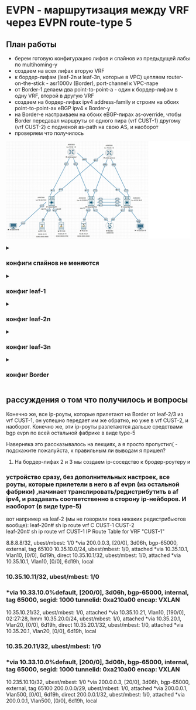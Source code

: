 #         EVPN - маршрутизация между VRF через EVPN route-type 5

## План работы
- берем готовую конфигурацию лифов и спайнов из предыдущей лабы по multihoming-у
- создаем на всех лифах вторую VRF
- к бордер-лифам (leaf-2n и leaf-3n, которые в VPC) цепляем router-on-the-stick - asr1000v (Border), port-channel к VPC-паре
- от Border-1 делаем два point-to-point-а - один к бордер-лифам в одну VRF, второй в другую VRF
- создаем на бордер-лифах ipv4 address-family и строим на обоих point-to-point-ах eBGP ipv4 к Border-у
- на Border-е настраиваем на обоих eBGP-пирах as-override, чтобы Border передавал маршруты от одного пира (vrf CUST-1) другому (vrf CUST-2) с подменой as-path на свою AS, и наоборот
- проверяем что получилось

<p align="center">
 <img src="lab8-l3vpn-inter-vrf.jpg"/>
</p>

<details><summary>
 
### конфиги спайнов не меняются

</summary>
 
```
spine-1#sh run
! Command: show running-config
! device: spine-1 (vEOS-lab, EOS-4.29.2F)
!
! boot system flash:/vEOS-lab.swi
!
no aaa root
!
transceiver qsfp default-mode 4x10G
!
service routing protocols model multi-agent
!
hostname spine-1
!
spanning-tree mode mstp
!
interface Ethernet1
   no switchport
   ip address 10.34.1.10/31
   ip ospf network point-to-point
   ip ospf area 0.0.0.0
!
interface Ethernet2
   no switchport
   ip address 10.34.1.20/31
   ip ospf network point-to-point
   ip ospf area 0.0.0.0
!
interface Ethernet3
   no switchport
   ip address 10.34.1.30/31
   ip ospf network point-to-point
   ip ospf area 0.0.0.0
!
interface Ethernet4
!
interface Ethernet5
!
interface Loopback1
   ip address 10.32.1.0/32
   ip ospf area 0.0.0.0
!
interface Management1
!
ip routing
!
peer-filter LEAVES-ASNs
   10 match as-range 65010-65030 result accept
!
router bgp 65000
   router-id 10.32.1.0
   bgp listen range 10.33.0.0/16 peer-group LEAVES remote-as 65000
   neighbor LEAVES peer group
   neighbor LEAVES remote-as 65000
   neighbor LEAVES update-source Loopback1
   neighbor LEAVES route-reflector-client
   neighbor LEAVES send-community extended
   !
   address-family evpn
      neighbor LEAVES activate
!
router ospf 65000
   max-lsa 12000
!
end

spine-2#sh run
! Command: show running-config
! device: spine-2 (vEOS-lab, EOS-4.29.2F)
!
! boot system flash:/vEOS-lab.swi
!
no aaa root
!
transceiver qsfp default-mode 4x10G
!
service routing protocols model multi-agent
!
hostname spine-2
!
spanning-tree mode mstp
!
interface Ethernet1
   no switchport
   ip address 10.34.2.10/31
   ip ospf network point-to-point
   ip ospf area 0.0.0.0
!
interface Ethernet2
   no switchport
   ip address 10.34.2.20/31
   ip ospf network point-to-point
   ip ospf area 0.0.0.0
!
interface Ethernet3
   no switchport
   ip address 10.34.2.30/31
   ip ospf network point-to-point
   ip ospf area 0.0.0.0
!
interface Ethernet4
!
interface Ethernet5
!
interface Loopback1
   ip address 10.32.2.0/32
   ip ospf area 0.0.0.0
!
interface Management1
!
ip routing
!
peer-filter LEAVES-ASNs
   10 match as-range 65010-65030 result accept
!
router bgp 65000
   router-id 10.32.2.0
   bgp listen range 10.33.0.0/16 peer-group LEAVES remote-as 65000
   neighbor LEAVES peer group
   neighbor LEAVES remote-as 65000
   neighbor LEAVES update-source Loopback1
   neighbor LEAVES route-reflector-client
   neighbor LEAVES send-community extended
   !
   address-family evpn
      neighbor LEAVES activate
!
router ospf 65000
   max-lsa 12000
!
end
```

</details>

<details><summary>
 
### конфиг leaf-1

</summary>
 
```
leaf-10# sh run
hostname leaf-10

nv overlay evpn
feature ospf
feature bgp
feature fabric forwarding
feature interface-vlan
feature vn-segment-vlan-based
feature lldp
feature bfd
feature nv overlay

hardware access-list tcam region racl 512
hardware access-list tcam region arp-ether 256 double-wide

fabric forwarding anycast-gateway-mac 1234.5678.0100
vlan 1,10,20,1000,210,220,2000
vlan 10
  vn-segment 10
vlan 20
  vn-segment 20
vlan 210
  vn-segment 210
vlan 220
  vn-segment 220
vlan 1000
  vn-segment 1000
vlan 2000
  vn-segment 2000

vrf context CUST-1
  vni 1000
  rd auto
  address-family ipv4 unicast
    route-target both auto
    route-target both auto evpn
vrf context CUST-2
  vni 2000
  rd auto
  address-family ipv4 unicast
    route-target both auto
    route-target both auto evpn
vrf context management
hardware access-list tcam region racl 512
hardware access-list tcam region arp-ether 256 double-wide

interface Vlan10
  no shutdown
  vrf member CUST-1
  ip address 10.35.10.1/24
  fabric forwarding mode anycast-gateway

interface Vlan20
  no shutdown
  vrf member CUST-1
  ip address 10.35.20.1/24
  fabric forwarding mode anycast-gateway

interface Vlan210
  no shutdown
  vrf member CUST-2
  ip address 10.235.10.1/24
  fabric forwarding mode anycast-gateway

interface Vlan220
  no shutdown
  vrf member CUST-2
  ip address 10.235.20.1/24
  fabric forwarding mode anycast-gateway

interface Vlan1000
  no shutdown
  vrf member CUST-1
  ip forward

interface Vlan2000
  no shutdown
  vrf member CUST-2
  ip forward

interface nve1
  no shutdown
  host-reachability protocol bgp
  source-interface loopback0
  member vni 10
    suppress-arp
    ingress-replication protocol bgp
  member vni 20
    suppress-arp
    ingress-replication protocol bgp
  member vni 210
    suppress-arp
    ingress-replication protocol bgp
  member vni 220
    suppress-arp
    ingress-replication protocol bgp
  member vni 1000 associate-vrf
  member vni 2000 associate-vrf

interface Ethernet1/1
  no switchport
  ip address 10.34.1.11/31
  ip ospf network point-to-point
  ip router ospf 65000 area 0.0.0.0
  no shutdown

interface Ethernet1/2
  no switchport
  ip address 10.34.2.11/31
  ip ospf network point-to-point
  ip router ospf 65000 area 0.0.0.0
  no shutdown

interface Ethernet1/3
  switchport access vlan 10

interface Ethernet1/4
  switchport access vlan 20

interface Ethernet1/5
  switchport access vlan 210

interface loopback0
  ip address 10.33.10.0/32
  ip router ospf 65000 area 0.0.0.0
icam monitor scale

router ospf 65000
router bgp 65000
  address-family l2vpn evpn
  template peer SPINES
    remote-as 65000
    update-source loopback0
    address-family l2vpn evpn
      send-community
      send-community extended
  neighbor 10.32.1.0
    inherit peer SPINES
  neighbor 10.32.2.0
    inherit peer SPINES
```

</details>

<details><summary>
 
### конфиг leaf-2n

</summary>
 
```
leaf-20n# sh run
hostname leaf-2n
nv overlay evpn
feature ospf
feature bgp
feature fabric forwarding
feature interface-vlan
feature vn-segment-vlan-based
feature lacp
feature vpc
feature lldp
feature bfd
feature nv overlay

hardware access-list tcam region racl 512
hardware access-list tcam region arp-ether 256 double-wide

fabric forwarding anycast-gateway-mac 1234.5678.0100
vlan 1,10,20,210,220,500,600,1000,2000
vlan 10
  vn-segment 10
vlan 20
  vn-segment 20
vlan 210
  vn-segment 210
vlan 220
  vn-segment 220
vlan 1000
  vn-segment 1000
vlan 2000
  vn-segment 2000

route-map c-to-bgp permit 10
vrf context CUST-1
  vni 1000
  rd auto
  address-family ipv4 unicast
    route-target both auto
    route-target both auto evpn
vrf context CUST-2
  vni 2000
  rd auto
  address-family ipv4 unicast
    route-target both auto
    route-target both auto evpn
vrf context management
vrf context vpc
vpc domain 100
  peer-switch
  role priority 200
  peer-keepalive destination 100.100.100.101 source 100.100.100.100 vrf vpc
  delay restore 300
  peer-gateway
  layer3 peer-router
  auto-recovery
  delay restore interface-vlan 300
  ip arp synchronize


interface Vlan1
  no ip redirects
  no ipv6 redirects

interface Vlan10
  no shutdown
  vrf member CUST-1
  no ip redirects
  ip address 10.35.10.1/24
  no ipv6 redirects
  fabric forwarding mode anycast-gateway

interface Vlan20
  no shutdown
  vrf member CUST-1
  no ip redirects
  ip address 10.35.20.1/24
  no ipv6 redirects
  fabric forwarding mode anycast-gateway

interface Vlan210
  no shutdown
  vrf member CUST-2
  no ip redirects
  ip address 10.235.10.1/24
  no ipv6 redirects
  fabric forwarding mode anycast-gateway

interface Vlan220
  no shutdown
  vrf member CUST-2
  no ip redirects
  ip address 10.235.20.1/24
  no ipv6 redirects
  fabric forwarding mode anycast-gateway

interface Vlan500
  no shutdown
  vrf member CUST-1
  no ip redirects
  ip address 200.0.0.1/29
  no ipv6 redirects

interface Vlan600
  no shutdown
  vrf member CUST-2
  no ip redirects
  ip address 220.0.0.1/29
  no ipv6 redirects

interface Vlan1000
  no shutdown
  vrf member CUST-1
  no ip redirects
  ip forward
  no ipv6 redirects

interface Vlan2000
  no shutdown
  vrf member CUST-2
  no ip redirects
  ip forward
  no ipv6 redirects

interface port-channel10
  switchport mode trunk
  vpc 10

interface port-channel100
  switchport mode trunk
  spanning-tree port type network
  vpc peer-link

interface nve1
  no shutdown
  host-reachability protocol bgp
  advertise virtual-rmac
  source-interface loopback0
  member vni 10
    suppress-arp
    ingress-replication protocol bgp
  member vni 20
    suppress-arp
    ingress-replication protocol bgp
  member vni 210
    suppress-arp
    ingress-replication protocol bgp
  member vni 220
    suppress-arp
    ingress-replication protocol bgp
  member vni 1000 associate-vrf
  member vni 2000 associate-vrf

interface Ethernet1/1
  no switchport
  ip address 10.34.1.21/31
  ip ospf network point-to-point
  ip router ospf 65000 area 0.0.0.0
  no shutdown

interface Ethernet1/2
  no switchport
  ip address 10.34.2.21/31
  ip ospf network point-to-point
  ip router ospf 65000 area 0.0.0.0
  no shutdown

interface Ethernet1/3
  switchport access vlan 10

interface Ethernet1/4
  switchport mode trunk
  channel-group 100 mode active

interface Ethernet1/5
  no switchport
  vrf member vpc
  ip address 100.100.100.100/31
  no shutdown

interface Ethernet1/6
  switchport mode trunk
  channel-group 100 mode active

interface Ethernet1/7
  switchport mode trunk
  channel-group 10 mode active

interface loopback0
  ip address 10.33.20.0/32
  ip address 10.33.100.0/32 secondary
  ip router ospf 65000 area 0.0.0.0

router ospf 65000
router bgp 65000
  address-family l2vpn evpn
    advertise-pip
  template peer SPINES
    remote-as 65000
    update-source loopback0
    address-family l2vpn evpn
      send-community
      send-community extended
  neighbor 10.32.1.0
    inherit peer SPINES
  neighbor 10.32.2.0
    inherit peer SPINES
  vrf CUST-1
    neighbor 200.0.0.3
      remote-as 65100
      address-family ipv4 unicast
        send-community
        send-community extended
  vrf CUST-2
    neighbor 220.0.0.3
      remote-as 65100
      address-family ipv4 unicast
        send-community
        send-community extended
```

</details>

<details><summary>
 
### конфиг leaf-3n

</summary>
 
```
leaf-3n# sh run
hostname leaf-3n
nv overlay evpn
feature ospf
feature bgp
feature fabric forwarding
feature interface-vlan
feature vn-segment-vlan-based
feature lacp
feature vpc
feature lldp
feature bfd
feature nv overlay

hardware access-list tcam region racl 512
hardware access-list tcam region arp-ether 256 double-wide

fabric forwarding anycast-gateway-mac 1234.5678.0100
vlan 1,10,20,210,220,500,600,1000,2000
vlan 10
  vn-segment 10
vlan 20
  vn-segment 20
vlan 210
  vn-segment 210
vlan 220
  vn-segment 220
vlan 1000
  vn-segment 1000
vlan 2000
  vn-segment 2000

route-map c-to-bgp permit 10
vrf context CUST-1
  vni 1000
  rd auto
  address-family ipv4 unicast
    route-target both auto
    route-target both auto evpn
vrf context CUST-2
  vni 2000
  rd auto
  address-family ipv4 unicast
    route-target both auto
    route-target both auto evpn
vrf context management
vrf context vpc
vpc domain 100
  peer-switch
  role priority 100
  peer-keepalive destination 100.100.100.100 source 100.100.100.101 vrf vpc
  delay restore 300
  peer-gateway
  layer3 peer-router
  auto-recovery
  delay restore interface-vlan 300
  ip arp synchronize

interface Vlan1
  no ip redirects
  no ipv6 redirects

interface Vlan10
  no shutdown
  vrf member CUST-1
  no ip redirects
  ip address 10.35.10.1/24
  no ipv6 redirects
  fabric forwarding mode anycast-gateway

interface Vlan20
  no shutdown
  vrf member CUST-1
  no ip redirects
  ip address 10.35.20.1/24
  no ipv6 redirects
  fabric forwarding mode anycast-gateway

interface Vlan210
  no shutdown
  vrf member CUST-2
  no ip redirects
  ip address 10.235.10.1/24
  no ipv6 redirects
  fabric forwarding mode anycast-gateway

interface Vlan220
  no shutdown
  vrf member CUST-2
  no ip redirects
  ip address 10.235.20.1/24
  no ipv6 redirects
  fabric forwarding mode anycast-gateway

interface Vlan500
  no shutdown
  vrf member CUST-1
  no ip redirects
  ip address 200.0.0.2/29
  no ipv6 redirects

interface Vlan600
  no shutdown
  vrf member CUST-2
  no ip redirects
  ip address 220.0.0.2/29
  no ipv6 redirects

interface Vlan1000
  no shutdown
  vrf member CUST-1
  no ip redirects
  ip forward
  no ipv6 redirects

interface Vlan2000
  no shutdown
  vrf member CUST-2
  no ip redirects
  ip forward
  no ipv6 redirects

interface port-channel10
  switchport mode trunk
  vpc 10

interface port-channel100
  switchport mode trunk
  spanning-tree port type network
  vpc peer-link

interface nve1
  no shutdown
  host-reachability protocol bgp
  advertise virtual-rmac
  source-interface loopback0
  member vni 10
    suppress-arp
    ingress-replication protocol bgp
  member vni 20
    suppress-arp
    ingress-replication protocol bgp
  member vni 210
    suppress-arp
    ingress-replication protocol bgp
  member vni 220
    suppress-arp
    ingress-replication protocol bgp
  member vni 1000 associate-vrf
  member vni 2000 associate-vrf

interface Ethernet1/1
  no switchport
  ip address 10.34.1.31/31
  ip ospf network point-to-point
  ip router ospf 65000 area 0.0.0.0
  no shutdown

interface Ethernet1/2
  no switchport
  ip address 10.34.2.31/31
  ip ospf network point-to-point
  ip router ospf 65000 area 0.0.0.0
  no shutdown

interface Ethernet1/3
  switchport access vlan 220

interface Ethernet1/4
  switchport mode trunk
  channel-group 100 mode active

interface Ethernet1/5
  no switchport
  vrf member vpc
  ip address 100.100.100.101/31
  no shutdown

interface Ethernet1/6
  switchport mode trunk
  channel-group 100 mode active

interface Ethernet1/7
  switchport mode trunk
  channel-group 10 mode active

interface loopback0
  ip address 10.33.30.0/32
  ip address 10.33.100.0/32 secondary
  ip router ospf 65000 area 0.0.0.0

router ospf 65000
router bgp 65000
  address-family l2vpn evpn
    advertise-pip
  template peer SPINES
    remote-as 65000
    update-source loopback0
    address-family l2vpn evpn
      send-community
      send-community extended
  neighbor 10.32.1.0
    inherit peer SPINES
  neighbor 10.32.2.0
    inherit peer SPINES
  vrf CUST-1
    neighbor 200.0.0.3
      remote-as 65100
      address-family ipv4 unicast
        send-community
        send-community extended
        soft-reconfiguration inbound always
  vrf CUST-2
    neighbor 220.0.0.3
      remote-as 65100
      address-family ipv4 unicast
        send-community
        send-community extended
        soft-reconfiguration inbound always
```

</details>

<details><summary>
 
### конфиг Border

</summary>
 
```
Border-1#sh run
hostname Border-1

interface Loopback8
 ip address 8.8.8.8 255.255.255.255
!
interface Port-channel1
 no ip address
 no negotiation auto
 no mop enabled
 no mop sysid
!
interface Port-channel1.500
 encapsulation dot1Q 500
 ip address 200.0.0.3 255.255.255.248
!
interface Port-channel1.600
 encapsulation dot1Q 600
 ip address 220.0.0.3 255.255.255.248
!
interface GigabitEthernet1
 no ip address
 negotiation auto
 no mop enabled
 no mop sysid
 channel-group 1 mode active
!
interface GigabitEthernet2
 no ip address
 negotiation auto
 no mop enabled
 no mop sysid
 channel-group 1 mode active
!
router bgp 65100
 bgp log-neighbor-changes
 neighbor 200.0.0.1 remote-as 65000
 neighbor 200.0.0.2 remote-as 65000
 neighbor 220.0.0.1 remote-as 65000
 neighbor 220.0.0.2 remote-as 65000
 !
 address-family ipv4
  network 8.8.8.8 mask 255.255.255.255
  neighbor 200.0.0.1 activate
  neighbor 200.0.0.1 as-override
  neighbor 200.0.0.2 activate
  neighbor 200.0.0.2 as-override
  neighbor 220.0.0.1 activate
  neighbor 220.0.0.1 as-override
  neighbor 220.0.0.2 activate
  neighbor 220.0.0.2 as-override
 exit-address-family
end
```

</details>

## рассуждения о том что получилось и вопросы
Конечно же, все ip-роуты, которые прилетают на Border от leaf-2/3 из vrf CUST-1, он успешно передает им же обратно, но уже в vrf CUST-2, и наоборот. Конечно же, эти ip-роуты разлетаются дальше средствами bgp evpn по всей остальной фабрике в виде type-5

Наверняка это рассказывалось на лекциях, а я просто пропустил( - подскажите пожалуйста, к правильным ли выводам я пришел?
1. На бордер-лифах 2 и 3 мы создаем ip-соседство к бродер-роутеру и

### устройство сразу, без дополнительных настроек,  все роуты, которые прилетели в него в af evpn (из остальной фабрики) ,начинает транслировать/редистрибутить в af ipv4, и раздавать соответственно в сторону ip-нейборов. И наоборот (в виде type-5)
вот например на leaf-2 (мы не говорили пока никаких редистрибьютов вообще):
leaf-20n# sh ip route vrf C
CUST-1   CUST-2   
leaf-20n# sh ip route vrf CUST-1
IP Route Table for VRF "CUST-1"

8.8.8.8/32, ubest/mbest: 1/0
    *via 200.0.0.3, [20/0], 3d06h, bgp-65000, external, tag 65100
10.35.10.0/24, ubest/mbest: 1/0, attached
    *via 10.35.10.1, Vlan10, [0/0], 6d19h, direct
10.35.10.1/32, ubest/mbest: 1/0, attached
    *via 10.35.10.1, Vlan10, [0/0], 6d19h, local
### 10.35.10.11/32, ubest/mbest: 1/0
###    *via 10.33.10.0%default, [200/0], 3d06h, bgp-65000, internal, tag 65000, segid: 1000 tunnelid: 0xa210a00 encap: VXLAN
 
10.35.10.21/32, ubest/mbest: 1/0, attached
    *via 10.35.10.21, Vlan10, [190/0], 02:27:28, hmm
10.35.20.0/24, ubest/mbest: 1/0, attached
    *via 10.35.20.1, Vlan20, [0/0], 6d19h, direct
10.35.20.1/32, ubest/mbest: 1/0, attached
    *via 10.35.20.1, Vlan20, [0/0], 6d19h, local
### 10.35.20.11/32, ubest/mbest: 1/0
###    *via 10.33.10.0%default, [200/0], 3d06h, bgp-65000, internal, tag 65000, segid: 1000 tunnelid: 0xa210a00 encap: VXLAN
 
10.235.10.10/32, ubest/mbest: 1/0
    *via 200.0.0.3, [20/0], 3d06h, bgp-65000, external, tag 65100
200.0.0.0/29, ubest/mbest: 1/0, attached
    *via 200.0.0.1, Vlan500, [0/0], 6d19h, direct
200.0.0.1/32, ubest/mbest: 1/0, attached
    *via 200.0.0.1, Vlan500, [0/0], 6d19h, local
